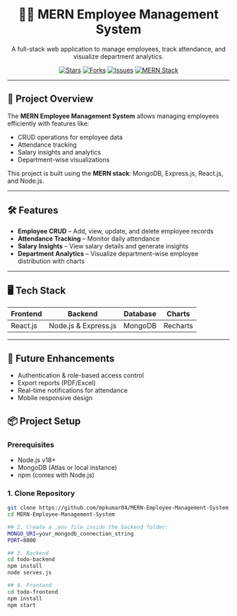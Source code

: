 <div align="center">
  <h1>🧑‍💼 MERN Employee Management System</h1>
  <p>A full-stack web application to manage employees, track attendance, and visualize department analytics.</p>
  <p>
    <a href="https://github.com/mpkumar04/MERN-Employee-Management-System/stargazers"><img src="https://img.shields.io/github/stars/mpkumar04/MERN-Employee-Management-System?style=for-the-badge" alt="Stars"></a>
    <a href="https://github.com/mpkumar04/MERN-Employee-Management-System/network/members"><img src="https://img.shields.io/github/forks/mpkumar04/MERN-Employee-Management-System?style=for-the-badge" alt="Forks"></a>
    <a href="https://github.com/mpkumar04/MERN-Employee-Management-System/issues"><img src="https://img.shields.io/github/issues/mpkumar04/MERN-Employee-Management-System?style=for-the-badge" alt="Issues"></a>
    <a href="https://img.shields.io/badge/MERN-Stack-blue?style=for-the-badge"><img src="https://img.shields.io/badge/MERN-Stack-blue?style=for-the-badge" alt="MERN Stack"></a>
  </p>
</div>

---

## 🌟 Project Overview

The **MERN Employee Management System** allows managing employees efficiently with features like:

- CRUD operations for employee data  
- Attendance tracking  
- Salary insights and analytics  
- Department-wise visualizations  

This project is built using the **MERN stack**: MongoDB, Express.js, React.js, and Node.js.

---

## 🛠️ Features

- **Employee CRUD** – Add, view, update, and delete employee records  
- **Attendance Tracking** – Monitor daily attendance  
- **Salary Insights** – View salary details and generate insights  
- **Department Analytics** – Visualize department-wise employee distribution with charts  

---

## 🖥️ Tech Stack

| Frontend       | Backend               | Database  | Charts     |
|----------------|--------------------|-----------|------------|
| React.js       | Node.js & Express.js | MongoDB   | Recharts   |

---
## 🔮 Future Enhancements

- Authentication & role-based access control
- Export reports (PDF/Excel)
- Real-time notifications for attendance
- Mobile responsive design



## 📦 Project Setup

### Prerequisites

- Node.js v18+  
- MongoDB (Atlas or local instance)  
- npm (comes with Node.js)  

### 1. Clone Repository

```bash
git clone https://github.com/mpkumar04/MERN-Employee-Management-System.git
cd MERN-Employee-Management-System

## 2. Create a .env file inside the backend folder:
MONGO_URI=your_mongodb_connection_string
PORT=8000

## 3. Backend
cd todo-backend
npm install
node serves.js

## 4. Frontend
cd todo-frontend
npm install
npm start

